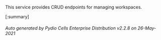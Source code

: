 






This service provides CRUD endpoints for managing workspaces.

[:summary]

###### Auto generated by Pydio Cells Enterprise Distribution v2.2.8 on 26-May-2021
